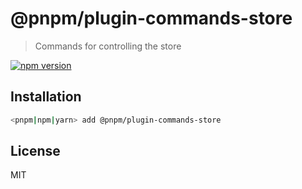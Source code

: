 # @pnpm/plugin-commands-store

> Commands for controlling the store

[![npm version](https://img.shields.io/npm/v/@pnpm/plugin-commands-store.svg)](https://www.npmjs.com/package/@pnpm/plugin-commands-store)

## Installation

```sh
<pnpm|npm|yarn> add @pnpm/plugin-commands-store
```

## License

MIT
